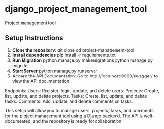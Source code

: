 # django_project_management_tool
Project management tool

## Setup Instructions

1. **Clone the repository**:
   git clone <repository-url>
   cd project-management-tool
2. **Install dependencies**
  pip install -r requirements.txt
3. **Run Migration**
   python manage.py makemigrations
   python manage.py migrate
4. **Start Server**
   python manage.py runserver
5. Access the API Documentation:
   Go to http://localhost:8000/swagger/ to view the API documentation.

Endpoints:
Users: Register, login, update, and delete users.
Projects: Create, list, update, and delete projects.
Tasks: Create, list, update, and delete tasks.
Comments: Add, update, and delete comments on tasks.

This setup will allow you to manage users, projects, tasks, and comments for the project management tool using a Django backend. The API is well-documented, and the repository is ready for collaboration.
